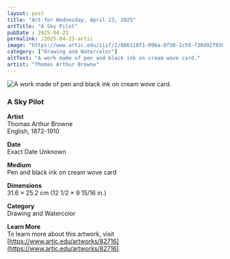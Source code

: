 ```yaml
---
layout: post
title: "Art for Wednesday, April 23, 2025"
artTitle: "A Sky Pilot"
pubDate : 2025-04-23
permalink: /2025-04-23-artic
image: "https://www.artic.edu/iiif/2/886118f1-096a-8f50-1c59-f38d92f856ed/full/1686,/0/default.jpg"
category: ["Drawing and Watercolor"]
altText: "A work made of pen and black ink on cream wove card."
artist: "Thomas Arthur Browne"
---
```

 
<img src='https://www.artic.edu/iiif/2/886118f1-096a-8f50-1c59-f38d92f856ed/full/1686,/0/default.jpg' alt='A work made of pen and black ink on cream wove card.' style='border-radius=5px'> 
 
### A Sky Pilot
 
**Artist**<br>
Thomas Arthur Browne<br>
English, 1872-1910
 
**Date**<br>
Exact Date Unknown
 
**Medium**<br>
Pen and black ink on cream wove card
 
**Dimensions**<br>
31.6 × 25.2 cm (12 1/2 × 9 15/16 in.)
 
**Category**<br>
Drawing and Watercolor
 
**Learn More**<br>
To learn more about this artwork, visit [https://www.artic.edu/artworks/82716](https://www.artic.edu/artworks/82716).